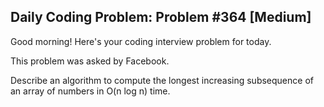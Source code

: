 ## Daily Coding Problem: Problem #364 [Medium]

Good morning! Here's your coding interview problem for today.

This problem was asked by Facebook.

Describe an algorithm to compute the longest increasing subsequence of an array of numbers in O(n log n) time.
